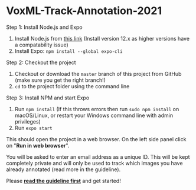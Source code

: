 # VoxML-Track-Annotation-2021
Step 1: Install Node.js and Expo

1. Install Node.js from [this link](https://nodejs.org/dist/latest-v12.x/) (Install version 12.x as higher versions have a compatability issue)
2. Install Expo: `npm install --global expo-cli`

Step 2: Checkout the project

1. Checkout or download the `master` branch of this project from GitHub (make sure you get the right branch!)
2. `cd` to the project folder using the command line

Step 3: Install NPM and start Expo

1. Run `npm install` (If this throws errors then run `sudo npm install` on macOS/Linux, or restart your Windows command line with admin privileges)
2. Run `expo start`

This should open the project in a web browser.  On the left side panel click on "**Run in web browser**".

You will be asked to enter an email address as a unique ID.  This will be kept completely private and will only be used to track which images you have already annotated (read more in the guideline).

Please [**read the guideline first**](https://github.com/csu-signal/VoxML-Track-Annotation-2021/blob/main/ISA-17-guideline.pdf) and get started!
